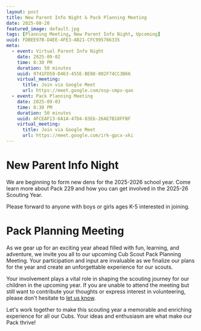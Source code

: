 ```yaml
---
layout: post
title: New Parent Info Night & Pack Planning Meeting
date: 2025-08-20
featured_image: default.jpg
tags: [Planning Meeting, New Parent Info Night, Upcoming]
uuid: FDBEE97B-D4EE-4FE3-AB21-CFC995766335
meta:
  - event: Virtual Parent Info Night
    date: 2025-09-02
    time: 8:30 PM
    duration: 50 minutes
    uuid: 9741FD58-D463-455E-BE88-002F74CC3B66
    virtual_meeting:
      title: Join via Google Meet
      url: https://meet.google.com/osp-cmpx-qao
  - event: Pack Planning Meeting
    date: 2025-09-03
    time: 8:30 PM
    duration: 50 minutes
    uuid: 4FCEAF13-6A1A-47D4-83E6-26AE7B18FFBF
    virtual_meeting:
      title: Join via Google Meet
      url: https://meet.google.com/irk-gpcx-xki
---
```


# New Parent Info Night

We are beginning to form new dens for the 2025-2026 school year. Come learn more about Pack 229 and how you can get involved in the 2025-26 Scouting Year.

Please forward to anyone with boys or girls ages K-5 interested in joining.

# Pack Planning Meeting

As we gear up for an exciting year ahead filled with fun, learning, and adventure, we invite you all to our upcoming Cub Scout Pack Planning Meeting. Your participation and input are invaluable as we finalize our plans for the year and create an unforgettable experience for our scouts.

Your involvement plays a vital role in shaping the scouting journey for our children in the upcoming year. If you are unable to attend the meeting but still want to contribute your thoughts or express interest in volunteering, please don't hesitate to [let us know](mailto:neschae@gmail.com,djd@davisca.org).

Let's work together to make this scouting year a memorable and enriching experience for all our Cubs. Your ideas and enthusiasm are what make our Pack thrive!